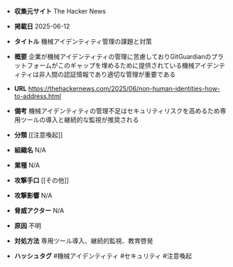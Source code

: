 - **収集元サイト**
The Hacker News

- **掲載日**
2025-06-12

- **タイトル**
機械アイデンティティ管理の課題と対策

- **概要**
企業が機械アイデンティティの管理に苦慮しておりGitGuardianのプラットフォームがこのギャップを埋めるために提供されている機械アイデンティティは非人間の認証情報であり適切な管理が重要である

- **URL**
https://thehackernews.com/2025/06/non-human-identities-how-to-address.html

- **備考**
機械アイデンティティの管理不足はセキュリティリスクを高めるため専用ツールの導入と継続的な監視が推奨される

- **分類**
[[注意喚起]]

- **組織名**
N/A

- **業種**
N/A

- **攻撃手口**
[[その他]]

- **攻撃影響**
N/A

- **脅威アクター**
N/A

- **原因**
不明

- **対処方法**
専用ツール導入、継続的監視、教育啓発

- **ハッシュタグ**
#機械アイデンティティ #セキュリティ #注意喚起
